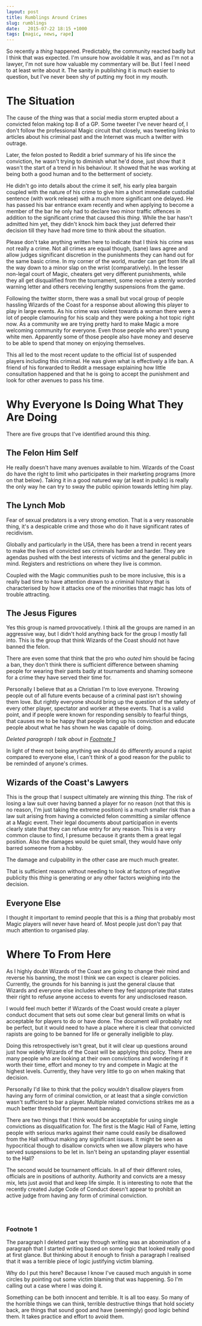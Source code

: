 ```yaml
---
layout: post
title: Rumblings Around Crimes	
slug: rumblings
date:   2015-07-22 18:15 +1000
tags: [magic, news, rape]
---
```


So recently a *thing* happened. Predictably, the community reacted badly but
I think that was expected. I'm unsure how avoidable it was, and as I'm not a 
lawyer, I'm not sure how valuable my commentary will be. But I feel I need to 
at least write about it. The sanity in publishing it is much easier to question,
but I've never been shy of putting my foot in my mouth.

# The Situation

The cause of the *thing* was that a social media storm erupted about a
convicted felon making top 8 of a GP. Some tweeter I've never heard of, I
don't follow the professional Magic circuit that closely, was tweeting
links to articles about his criminal past and the Internet was much a
twitter with outrage.

Later, the felon posted to Reddit a brief summary of his life since the
conviction, he wasn't trying to diminish what he'd done, just show that it
wasn't the start of a trend in his behaviour. It showed that he was working
at being both a good human and to the betterment of society.

He didn't go into details about the crime it self, his early plea bargain
coupled with the nature of his crime to give him a short immediate
custodial sentence (with work release) with a much more significant
one delayed. He has passed his bar entrance exam recently and when applying to
become a member of the bar he only had to declare two minor traffic offences
in addition to the significant crime that caused this *thing*. While the bar
hasn't admitted him yet, they didn't knock him back they just deferred their
decision till they have had more time to think about the situation.

Please don't take anything written here to indicate that I think his crime was
not really a crime. Not all crimes are equal though, (sane) laws agree and
allow judges significant discretion in the punishments they can hand out for
the same basic crime. In my corner of the world, murder can get from life all
the way down to a minor slap on the wrist (comparatively). In the lesser non-legal
court of Magic, cheaters get very different punishments, while they all get
disqualified from the tournament, some receive a sternly worded warning
letter and others receiving lengthy suspensions from the game.

Following the twitter storm, there was a small but vocal group of people
hassling Wizards of the Coast for a response about allowing this player to play in large
events. As his crime was violent towards a woman there were a lot of
people clamouring for his scalp and they were poking a hot topic right
now. As a community we are trying pretty hard to make Magic a more
welcoming community for everyone. Even those people who aren't young
white men. Apparently some of those people also have money and deserve to be
able to spend that money on enjoying themselves.

This all led to the most recent update to the official list of suspended
players including this criminal. He was given what is effectively a life ban. A
friend of his forwarded to Reddit a message explaining how little consultation
happened and that he is going to accept the punishment and look for other
avenues to pass his time.

# Why Everyone Is Doing What They Are Doing

There are five groups that I've identified around this *thing*.

## The Felon Him Self

He really doesn't have many avenues available to him. Wizards of the Coast do
have the right to limit who participates in their marketing programs (more on
that below). Taking it in a good natured way (at least in public) is really the 
only way he can try to sway the public opinion towards letting him play.

## The Lynch Mob

Fear of sexual predators is a very strong emotion. That is a very reasonable
thing, it's a despicable crime and those who do it have significant rates of
recidivism.

Globally and particularly in the USA, there has been a trend in recent years to
make the lives of convicted sex criminals harder and harder. They are agendas
pushed with the best interests of victims and the general public in mind.
Registers and restrictions on where they live is common.

Coupled with the Magic communities push to be more inclusive, this is a really
bad time to have attention drawn to a criminal history that is characterised by
how it attacks one of the minorities that magic has lots of trouble attracting.

## The Jesus Figures

Yes this group is named provocatively. I think all the groups are named in an
aggressive way, but I didn't hold anything back for the group I mostly fall
into. This is the group that think Wizards of the Coast should not have
banned the felon.

There are even some that think that the pro who *outed* him should be facing a
ban, they don't think there is sufficient difference between shaming people for
wearing their pants badly at tournaments and shaming someone for a crime they
have served their time for.

Personally I believe that as a Christian I'm to love everyone. Throwing people
out of all future events because of a criminal past isn't showing them love.
But rightly everyone should bring up the question of the safety of every other
player, spectator and worker at these events. That is a valid point, and if
people were known for responding sensibly to fearful things, that causes me to
be happy that people bring up his conviction and educate people about what he
has shown he was capable of doing.

*Deleted paragraph I talk about in [Footnote 1](#fn1)*

In light of there not being anything we should do differently around a rapist
compared to everyone else, I can't think of a good reason for the public to be
reminded of anyone's crimes.

## Wizards of the Coast's Lawyers

This is the group that I suspect ultimately are winning this *thing*. The risk
of losing a law suit over having banned a player for no reason (not that this
is no reason, I'm just taking the extreme position) is a much smaller risk
than a law suit arising from having a convicted felon committing a similar
offence at a Magic event. Their legal documents about participation in events
clearly state that they can refuse entry for any reason. This is a very common
clause to find, I presume because it grants them a great legal position. Also 
the damages would be quiet small, they would have only barred someone from a 
hobby. 

The damage and culpability in the other case are much much greater.

That is sufficient reason without needing to look at factors of negative
publicity this *thing* is generating or any other factors weighing into the
decision.

## Everyone Else

I thought it important to remind people that this is a *thing* that probably
most Magic players will never have heard of. Most people just don't pay that
much attention to organised play.

# Where To From Here

As I highly doubt Wizards of the Coast are going to change their mind and
reverse his banning, the most I think we can expect is clearer policies.
Currently, the grounds for his banning is just the general clause that Wizards
and everyone else includes where they feel appropriate that states their right
to refuse anyone access to events for any undisclosed reason.

I would feel much better if Wizards of the Coast would create a player conduct
document that sets out some clear but general limits on what is acceptable for
players to do or have done. The document will probably not be perfect, but it
would need to have a place where it is clear that convicted rapists are going
to be banned for life or generally ineligible to play.

Doing this retrospectively isn't great, but it will clear up questions around
just how widely Wizards of the Coast will be applying this policy. There are
many people who are looking at their own convictions and wondering if it worth
their time, effort and money to try and compete in Magic at the highest levels.
Currently, they have very little to go on when making that decision.

Personally I'd like to think that the policy wouldn't disallow players from
having any form of criminal conviction, or at least that a single conviction
wasn't sufficient to bar a player. Multiple related convictions strikes me as
a much better threshold for permanent banning.

There are two things that I think would be acceptable for using single
convictions as disqualification for. The first is the Magic Hall of Fame,
letting people with serious marks against their name could easily be
disallowed from the Hall without making any significant issues. It might be
seen as hypocritical though to disallow convicts when we allow players who
have served suspensions to be let in. Isn't being an upstanding player
essential to the Hall?

The second would be tournament officials. In all of their different roles,
officials are in positions of authority. Authority and convicts are a messy mix,
lets just avoid that and keep life simple. It is interesting to note that the
recently created Judge Code of Conduct doesn't appear to prohibit an active
judge from having any form of criminal conviction.

<br><br>

### <a name="fn1"></a>Footnote 1

The paragraph I deleted part way through writing was an abomination of a
paragraph that I started writing based on some logic that looked really good at
first glance. But thinking about it enough to finish a paragraph I realised
that it was a terrible piece of logic justifying victim blaming.

Why do I put this here? Because I know I've caused much anguish in some circles
by pointing out some victim blaming that was happening. So I'm calling out a
case where I was doing it.

Something can be both innocent and terrible. It is all too easy. So many of the
horrible things we can think, terrible destructive things that hold society
back, are things that sound good and have (seemingly) good logic behind them. It
takes practice and effort to avoid them.
